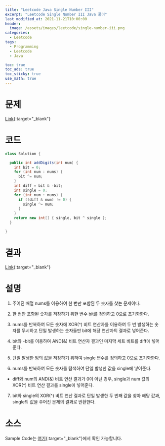 ```yaml
---
title: "Leetcode Java Single Number III"
excerpt: "Leetcode Single Number III Java 풀이"
last_modified_at: 2021-11-21T10:00:00
header:
  image: /assets/images/leetcode/single-number-iii.png
categories:
  - Leetcode
tags:
  - Programming
  - Leetcode
  - Java

toc: true
toc_ads: true
toc_sticky: true
use_math: true
---
```

# 문제
[Link](https://leetcode.com/problems/single-number-iii/){:target="_blank"}

# 코드
```java
class Solution {

  public int addDigits(int num) {
    int bit = 0;
    for (int num : nums) {
      bit ^= num;
    }
    int diff = bit & -bit;
    int single = 0;
    for (int num : nums) {
      if ((diff & num) != 0) {
        single ^= num;
      }
    }
    return new int[] { single, bit ^ single };
  }

}
```

# 결과
[Link](https://leetcode.com/submissions/detail/590226962/){:target="_blank"}

# 설명
1. 주어진 배열 nums를 이용하여 한 번만 포함된 두 숫자를 찾는 문제이다.

2. 한 번만 포함된 숫자를 저장하기 위한 변수 bit를 정의하고 0으로 초기화한다.

3. nums를 반복하여 모든 숫자에 XOR(^) 비트 연산자를 이용하여 두 번 발생하는 숫자를 무시하고 단일 발생하는 숫자들만 bit에 해당 연산자의 결과로 넣어준다.

4. bit와 -bit를 이용하여 AND(&) 비트 연산자 결과인 마지막 세트 비트를 diff에 넣어준다.

5. 단일 발생한 임의 값을 저장하기 위하여 single 변수를 정의하고 0으로 초기화한다.

6. nums를 반복하여 모든 숫자를 탐색하여 단일 발생한 값을 single에 넣어준다.
- diff와 num의 AND(&) 비트 연산 결과가 0이 아닌 경우, single과 num 값의 XOR(^) 비트 연산 결과를 single에 넣어준다.

7. bit와 single의 XOR(^) 비트 연산 결과로 단일 발생한 두 번째 값을 찾아 해당 값과, single의 값을 주어진 문제의 결과로 반환한다.

# 소스
Sample Code는 [여기](https://github.com/GracefulSoul/leetcode/blob/master/src/main/java/gracefulsoul/problems/SingleNumberIII.java){:target="_blank"}에서 확인 가능합니다.